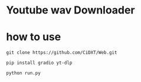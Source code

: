 #        Youtube wav Downloader




# how to use

```
git clone https://github.com/CiDXT/Web.git
```

```
pip install gradio yt-dlp

```


```
python run.py

```
